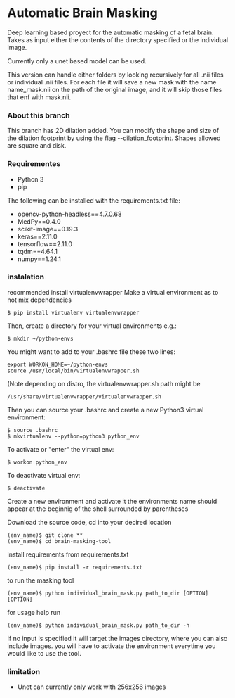 # Automatic Brain Masking

Deep learning based proyect for the automatic masking of a fetal brain.
Takes as input either the contents of the directory specified or the individual image.

Currently only a unet based model can be used. 

This version can handle either folders by looking recursively for all .nii files or individual .nii files. For each file it will save a new mask with the name name_mask.nii on the path of the original image, and it will skip those files that enf with mask.nii.

### About this branch

This branch has 2D dilation added. You can modify the shape and size of the dilation footprint by using the flag --dilation_footprint. Shapes allowed are square and disk.

### Requirementes
- Python 3
- pip

The following can be installed with the requirements.txt file:

- opencv-python-headless==4.7.0.68
- MedPy==0.4.0
- scikit-image==0.19.3
- keras==2.11.0
- tensorflow==2.11.0
- tqdm==4.64.1
- numpy==1.24.1

### instalation

recommended install virtualenvwrapper
Make a virtual environment as to not mix dependencies
    
    $ pip install virtualenv virtualenvwrapper

Then, create a directory for your virtual environments e.g.:
    
    $ mkdir ~/python-envs

You might want to add to your .bashrc file these two lines:

    export WORKON_HOME=~/python-envs
    source /usr/local/bin/virtualenvwrapper.sh

(Note depending on distro, the virtualenvwrapper.sh path might be

    /usr/share/virtualenvwrapper/virtualenvwrapper.sh

Then you can source your .bashrc and create a new Python3 virtual environment:

    $ source .bashrc
    $ mkvirtualenv --python=python3 python_env

To activate or "enter" the virtual env:

    $ workon python_env

To deactivate virtual env:

    $ deactivate

Create a new environment and activate it
the environments name should appear at the beginnig of the shell 
surrounded by parentheses

Download the source code, cd into your decired location

    (env_name)$ git clone **
    (env_name)$ cd brain-masking-tool

install requirements from requirements.txt

    (env_name)$ pip install -r requirements.txt

to run the masking tool

    (env_name)$ python individual_brain_mask.py path_to_dir [OPTION] [OPTION]
    
for usage help run

    (env_name)$ python individual_brain_mask.py path_to_dir -h

If no input is specified it will target the images directory, where you can also include images.
you will have to activate the environment everytime you would like to use the tool.

### limitation
- Unet can currently only work with 256x256 images
